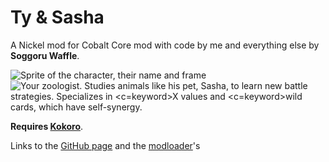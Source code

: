 # Ty & Sasha
A Nickel mod for Cobalt Core mod with code by me and everything else by **Soggoru Waffle**. 

![Sprite of the character, their name and frame](https://github.com/TheJazMaster/TyAndSasha/assets/47794482/e3aee180-d91b-42cf-862f-e4e8b119fcf5)
![Your zoologist. Studies animals like his pet, Sasha, to learn new battle strategies. Specializes in <c=keyword>X values</c> and <c=keyword>wild cards</c>, which have self-synergy.](https://github.com/TheJazMaster/TyAndSasha/assets/47794482/9638380a-55be-4ade-b79f-cfa3fc708d0c)

**Requires [Kokoro](https://github.com/Shockah/Cobalt-Core-Mods/tree/master/Kokoro)**.

Links to the [GitHub page](https://github.com/TheJazMaster/TyAndSasha/) and the [modloader](https://github.com/Shockah/Nickel/releases/latest)'s

